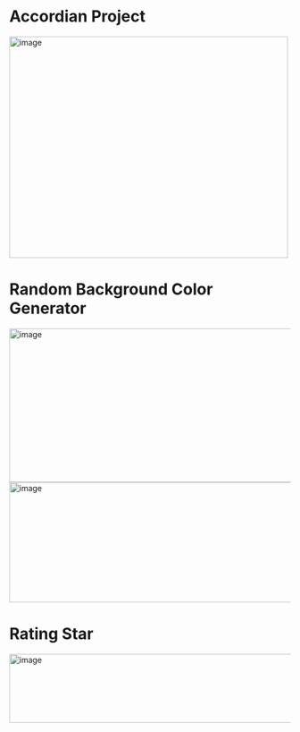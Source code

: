 
# Accordian Project 

<img width="499" height="396" alt="image" src="https://github.com/user-attachments/assets/8d240df8-cde6-4a05-bd5e-04d35ca6f60d" />

# Random Background Color Generator

<img width="662" height="275" alt="image" src="https://github.com/user-attachments/assets/b7b62254-cf14-4b59-a563-cedb6b26103a" />

<img width="537" height="215" alt="image" src="https://github.com/user-attachments/assets/d1ea221a-e3fa-4b29-b367-bc320cfca285" />

# Rating Star

<img width="609" height="123" alt="image" src="https://github.com/user-attachments/assets/05601a67-1b6f-4cee-9cd6-d16b7443ceed" />


